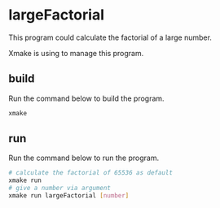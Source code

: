 # largeFactorial

This program could calculate the factorial of a large number.

Xmake is using to manage this program.

## build

Run the command below to build the program.

``` bash
xmake
```

## run

Run the command below to run the program.

```bash
# calculate the factorial of 65536 as default
xmake run
# give a number via argument
xmake run largeFactorial [number]
```
